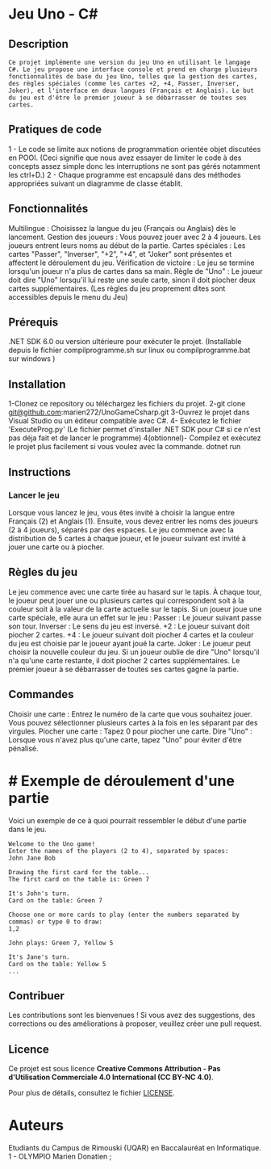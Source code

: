 # Jeu Uno - C#

## Description

    Ce projet implémente une version du jeu Uno en utilisant le langage C#. Le jeu propose une interface console et prend en charge plusieurs fonctionnalités de base du jeu Uno, telles que la gestion des cartes, des règles spéciales (comme les cartes +2, +4, Passer, Inverser, Joker), et l'interface en deux langues (Français et Anglais). Le but du jeu est d'être le premier joueur à se débarrasser de toutes ses cartes.

## Pratiques de code

 1 - Le code se limite aux notions de programmation orientée objet discutées en POOI.
    (Ceci signifie que nous avez essayer de limiter le code à des concepts assez simple donc les   interruptions ne sont pas gérés notamment les ctrl+D.)
 2 - Chaque programme est encapsulé dans des méthodes appropriées suivant un diagramme de classe établit.

## Fonctionnalités

Multilingue         : Choisissez la langue du jeu (Français ou Anglais) dès le lancement.
    Gestion des joueurs : Vous pouvez jouer avec 2 à 4 joueurs. Les joueurs entrent leurs noms au début de la partie.
    Cartes spéciales    : Les cartes "Passer", "Inverser", "+2", "+4", et "Joker" sont présentes et affectent le déroulement du jeu.
    Vérification de victoire : Le jeu se termine lorsqu'un joueur n'a plus de cartes dans sa main.
    Règle de "Uno"      : Le joueur doit dire "Uno" lorsqu'il lui reste une seule carte, sinon il doit piocher deux cartes supplémentaires. 
    (Les règles du jeu proprement dites sont accessibles depuis le menu du Jeu)

## Prérequis

.NET SDK 6.0 ou version ultérieure pour exécuter le projet.
      (Installable depuis le fichier compilprogramme.sh sur linux
                                ou
                    compilprogramme.bat sur windows  )

## Installation

 1-Clonez ce repository ou téléchargez les fichiers du projet.
    2-git clone git@github.com:marien272/UnoGameCsharp.git
    3-Ouvrez le projet dans Visual Studio ou un éditeur compatible avec C#.
    4- Exécutez le fichier 'ExecuteProg.py' (Le fichier permet d'installer
        .NET SDK pour C# si ce n'est pas déja fait et de lancer le programme)
    4(obtionnel)- Compilez et exécutez le projet plus facilement si vous voulez avec la commande.
        dotnet run


## Instructions
 ### Lancer le jeu

Lorsque vous lancez le jeu, vous êtes invité à choisir la langue entre Français (2) et Anglais (1).
    Ensuite, vous devez entrer les noms des joueurs (2 à 4 joueurs), séparés par des espaces.
    Le jeu commence avec la distribution de 5 cartes à chaque joueur, et le joueur suivant est invité à jouer une carte ou à piocher. 

## Règles du jeu

Le jeu commence avec une carte tirée au hasard sur le tapis.
    À chaque tour, le joueur peut jouer une ou plusieurs cartes qui correspondent soit à la couleur soit à la valeur de la carte actuelle sur le tapis.
    Si un joueur joue une carte spéciale, elle aura un effet sur le jeu :
        Passer : Le joueur suivant passe son tour.
        Inverser : Le sens du jeu est inversé.
        +2 : Le joueur suivant doit piocher 2 cartes.
        +4 : Le joueur suivant doit piocher 4 cartes et la couleur du jeu est choisie par le joueur ayant joué la carte.
        Joker : Le joueur peut choisir la nouvelle couleur du jeu. 
    Si un joueur oublie de dire "Uno" lorsqu'il n'a qu'une carte restante, il doit piocher 2 cartes supplémentaires.
    Le premier joueur à se débarrasser de toutes ses cartes gagne la partie. 

## Commandes

Choisir une carte : Entrez le numéro de la carte que vous souhaitez jouer. Vous pouvez sélectionner plusieurs cartes à la fois en les séparant par des virgules.
    Piocher une carte : Tapez 0 pour piocher une carte.
    Dire "Uno" : Lorsque vous n'avez plus qu'une carte, tapez "Uno" pour éviter d'être pénalisé. 

# # Exemple de déroulement d'une partie

Voici un exemple de ce à quoi pourrait ressembler le début d'une partie dans le jeu.

    Welcome to the Uno game!
    Enter the names of the players (2 to 4), separated by spaces:
    John Jane Bob

    Drawing the first card for the table...
    The first card on the table is: Green 7

    It's John's turn.
    Card on the table: Green 7

    Choose one or more cards to play (enter the numbers separated by commas) or type 0 to draw:
    1,2

    John plays: Green 7, Yellow 5

    It's Jane's turn.
    Card on the table: Yellow 5
    ...

## Contribuer

Les contributions sont les bienvenues ! Si vous avez des suggestions, des corrections ou des améliorations à proposer, veuillez créer une pull request.

## Licence
   Ce projet est sous licence **Creative Commons Attribution - Pas d'Utilisation Commerciale 4.0 International (CC BY-NC 4.0)**.

Pour plus de détails, consultez le fichier [LICENSE](./LICENSE).

# Auteurs
Etudiants du Campus de Rimouski (UQAR) en Baccalauréat en Informatique.
    1 - OLYMPIO Marien Donatien ;

